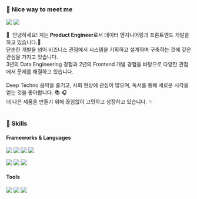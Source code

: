 ### 🤞 Nice way to meet me

<p>
  <a href="https://dorori.club" target="_blank"><img src="https://img.shields.io/badge/Blog-000000?style=flat-square&logo=Blogger&logoColor=white"/></a>
  <a href="mailto:no1dongwon@gmail.com" target="_blank"><img src="https://img.shields.io/badge/no1dongwon@gmail.com-EA4335?style=flat-square&logo=Gmail&logoColor=white"/></a>
</p>

<p>
  👋&nbsp; 안녕하세요! 저는 <b>Product Engineer</b>로서 데이터 엔지니어링과 프론트엔드 개발을 하고 있습니다.🚀<br/>
  단순한 개발을 넘어 비즈니스 관점에서 시스템을 기획하고 설계하며 구축하는 것에 깊은 관심을 가지고 있습니다.<br/>
  3년의 Data Engineering 경험과 2년의 Frontend 개발 경험을 바탕으로 다양한 관점에서 문제를 해결하고 있습니다.<br/><br/>
  Deep Techno 음악을 즐기고, 사회 현상에 관심이 많으며, 독서를 통해 새로운 시각을 얻는 것을 좋아합니다. 📚 🎧<br/>
  더 나은 제품을 만들기 위해 끊임없이 고민하고 성장하고 있습니다. ✨ <br/><br/>
</p>

### 💪 Skills

#### Frameworks & Languages

<p>
  <img src="https://img.shields.io/badge/Next.js-000000?style=flat-square&logo=Next.js&logoColor=white"/>
  <img src="https://img.shields.io/badge/React-61DAFB?style=flat-square&logo=React&logoColor=black"/>
  <img src="https://img.shields.io/badge/FastAPI-009688?style=flat-square&logo=FastAPI&logoColor=white"/>
  <img src="https://img.shields.io/badge/Apache_Airflow-017CEE?style=flat-square&logo=Apache-Airflow&logoColor=white"/>
</p>
<p>
  <img src="https://img.shields.io/badge/Python-3776AB?style=flat-square&logo=Python&logoColor=white"/>
  <img src="https://img.shields.io/badge/TypeScript-3178C6?style=flat-square&logo=TypeScript&logoColor=white"/>
  <img src="https://img.shields.io/badge/JavaScript-F7DF1E?style=flat-square&logo=JavaScript&logoColor=black"/>
</p>

#### Tools

<p>
  <img src="https://img.shields.io/badge/Docker-2496ED?style=flat-square&logo=Docker&logoColor=white"/>
  <img src="https://img.shields.io/badge/Git-F05032?style=flat-square&logo=Git&logoColor=white"/>
  <img src="https://img.shields.io/badge/Nginx-009639?style=flat-square&logo=NGINX&logoColor=white"/>
</p>
